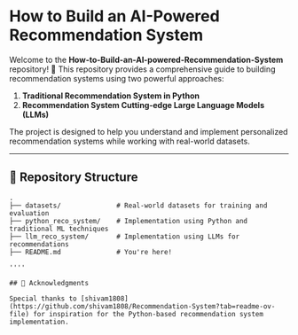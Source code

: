 # How to Build an AI-Powered Recommendation System

Welcome to the **How-to-Build-an-AI-powered-Recommendation-System** repository! 🎉 This repository provides a comprehensive guide to building recommendation systems using two powerful approaches:

1. **Traditional Recommendation System in Python**
2. **Recommendation System Cutting-edge Large Language Models (LLMs)**

The project is designed to help you understand and implement personalized recommendation systems while working with real-world datasets.

---

## 📂 Repository Structure

```plaintext
.
├── datasets/              # Real-world datasets for training and evaluation
├── python_reco_system/    # Implementation using Python and traditional ML techniques
├── llm_reco_system/       # Implementation using LLMs for recommendations
├── README.md              # You're here!

''''

## 🌟 Acknowledgments

Special thanks to [shivam1808](https://github.com/shivam1808/Recommendation-System?tab=readme-ov-file) for inspiration for the Python-based recommendation system implementation.

